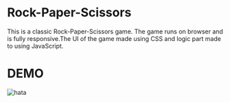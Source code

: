# Rock-Paper-Scissors
This is a classic Rock-Paper-Scissors game. The game runs on browser and is fully responsive.The UI of the game made using CSS and logic part made to using JavaScript. 


# DEMO
![hata](https://github.com/birkanTonkal/Rock-Paper-Scissors-CSS-JS/blob/main/images/rockPaperScissors.gif)
